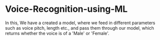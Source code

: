 # Voice-Recognition-using-ML

In this, We have a created a model, where we feed in different parameters such as voice pitch, length etc., and pass them through our model, which returns whether the voice is of a 'Male' or 'Female'. 
